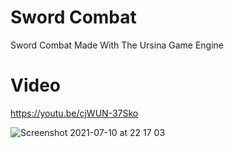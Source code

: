 # Sword Combat
Sword Combat Made With The Ursina Game Engine

# Video
https://youtu.be/cjWUN-37Sko

![Screenshot 2021-07-10 at 22 17 03](https://user-images.githubusercontent.com/77012627/125176640-f8e0eb80-e1cc-11eb-904d-d5652a2defa8.png)
